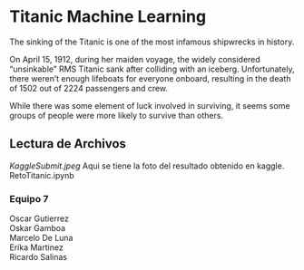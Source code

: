 # Titanic Machine Learning

The sinking of the Titanic is one of the most infamous shipwrecks in history.

On April 15, 1912, during her maiden voyage, the widely considered “unsinkable” RMS Titanic sank after colliding with an iceberg. Unfortunately, there weren’t enough lifeboats for everyone onboard, resulting in the death of 1502 out of 2224 passengers and crew.

While there was some element of luck involved in surviving, it seems some groups of people were more likely to survive than others.

## Lectura de Archivos
*KaggleSubmit.jpeg* Aqui se tiene la foto del resultado obtenido en kaggle. <br />
RetoTitanic.ipynb 


### Equipo 7

Oscar Gutierrez <br />
Oskar Gamboa <br />
Marcelo De Luna <br />
Erika Martinez <br />
Ricardo Salinas
